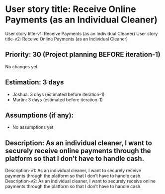 # User story title: Receive Online Payments (as an Individual Cleaner)
User story title-v1: Receive Payments (as an Individual Cleaner)
User story title-v2: Receive Online Payments (as an Individual Cleaner)

## Priority: 30 (Project planning BEFORE iteration-1)
No changes yet

## Estimation: 3 days
* Joshua: 3 days (estimated before iteration-1)
* Martin: 3 days (estimated before iteration-1)

## Assumptions (if any):
* No assumptions yet

## Description: As an individual cleaner, I want to securely receive online payments through the platform so that I don’t have to handle cash.
Description-v1: As an individual cleaner, I want to securely receive payments through the platform so that I don’t have to handle cash.
Description-v2: As an individual cleaner, I want to securely receive online payments through the platform so that I don’t have to handle cash.
